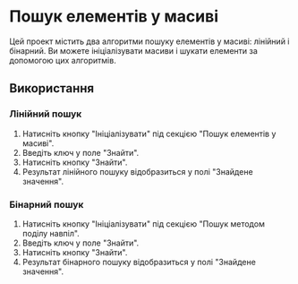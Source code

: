 # Пошук елементів у масиві

Цей проект містить два алгоритми пошуку елементів у масиві: лінійний і бінарний. Ви можете ініціалізувати масиви і шукати елементи за допомогою цих алгоритмів.

## Використання

### Лінійний пошук

1. Натисніть кнопку "Ініціалізувати" під секцією "Пошук елементів у масиві".
2. Введіть ключ у поле "Знайти".
3. Натисніть кнопку "Знайти".
4. Результат лінійного пошуку відобразиться у полі "Знайдене значення".

### Бінарний пошук

1. Натисніть кнопку "Ініціалізувати" під секцією "Пошук методом поділу навпіл".
2. Введіть ключ у поле "Знайти".
3. Натисніть кнопку "Знайти".
4. Результат бінарного пошуку відобразиться у полі "Знайдене значення".